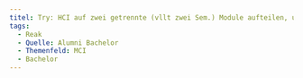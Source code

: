 ```yaml
---
titel: Try: HCI auf zwei getrennte (vllt zwei Sem.) Module aufteilen, um inhaltlichen Workload besser verarbeiten zu können
tags:
  - Reak
  - Quelle: Alumni Bachelor
  - Themenfeld: MCI
  - Bachelor
---
```

